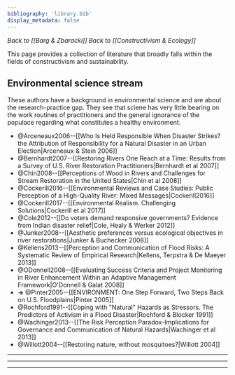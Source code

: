 ```yaml
---
bibliography: 'library.bib'
display_metadata: false
---
```


_Back to [[Barg & Zbaracki]]_
_Back to [[Constructivism & Ecology]]_

This page provides a collection of literature that broadly falls within the fields of constructivism and sustainability.

## Environmental science stream

These authors have a background in environmental science and are about the research-practice gap. They see that sciene has very little bearing on the work routines of practitioners and the general ignorance of the populace regarding what constitutes a healthy environment.

* @Arceneaux2006--[[Who Is Held Responsible When Disaster Strikes? the Attribution of Responsibility for a Natural Disaster in an Urban Election|Arceneaux & Stein 2006]]
* @Bernhardt2007--[[Restoring Rivers One Reach at a Time: Results from a Survey of U.S. River Restoration Practitioners|Bernhardt et al 2007]]
* @Chin2008--[[Perceptions of Wood in Rivers and Challenges for Stream Restoration in the United States|Chin et al 2008]]
* @Cockerill2016--[[Environmental Reviews and Case Studies: Public Perception of a High-Quality River: Mixed Messages|Cockerill2016]]
* @Cockerill2017--[[Environmental Realism. Challenging Solutions|Cockerill et al 2017]]
* @Cole2012--[[Do voters demand responsive governments? Evidence from Indian disaster relief|Cole, Healy & Werker 2012]]
* @Junker2008--[[Aesthetic preferences versus ecological objectives in river restorations|Junker & Buchecker 2008]]
* @Kellens2013--[[Perception and Communication of Flood Risks: A Systematic Review of Empirical Research|Kellens, Terpstra & De Maeyer 2013]]
* @ODonnell2008--[[Evaluating Success Criteria and Project Monitoring in River Enhancement Within an Adaptive Management Framework|O'Donnell & Galat 2008]]
* **->** @Pinter2005--[[ENVIRONMENT: One Step Forward, Two Steps Back on U.S. Floodplains|Pinter 2005]]
* @Rochford1991--[[Coping with "Natural" Hazards as Stressors. The Predictors of Activism in a Flood Disaster|Rochford & Blocker 1991]]
* @Wachinger2013--[[The Risk Perception Paradox-Implications for Governance and Communication of Natural Hazards|Wachinger et al 2013]]
* @Willott2004--[[Restoring nature, without mosquitoes?|Willott 2004]]

---
---
---